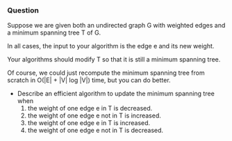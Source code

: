 ### Question

Suppose we are given both an undirected graph G with weighted edges and a minimum spanning tree T of G.

In all cases, the input to your algorithm is the edge e and its new weight.

Your algorithms should modify T so that it is still a minimum spanning tree.

Of course, we could just recompute the minimum spanning tree from scratch in O(|E| + |V| log |V|) time, but you can do better.

- Describe an efficient algorithm to update the minimum spanning tree when
    1. the weight of one edge e in T is decreased.
    2. the weight of one edge e not in T is increased.
    3. the weight of one edge e in T is increased.
    4. the weight of one edge e not in T is decreased.
